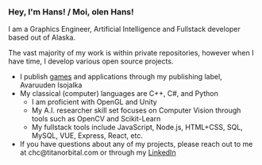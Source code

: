 ### Hey, I'm Hans! / Moi, olen Hans!

<!--
**chculton/chculton** is a ✨ _special_ ✨ repository because its `README.md` (this file) appears on your GitHub profile. --!>

<html>
  <body>
    <p> I am a Graphics Engineer, Artificial Intelligence and Fullstack developer based out of Alaska.</p>
    <p> The vast majority of my work is within private repositories, however when I have time, I develop various open source projects.</p>
    <ul>
      <li> I publish <a href='https://play.google.com/store/apps/details?id=com.AvaruudenIsojalka.Moonwalk'>games</a> and applications through my publishing label, Avaruuden Isojalka 
      </li>
     <li> My classical (computer) languages are C++, C#, and Python
       <ul>
        <li> I am proficient with OpenGL and Unity </li>
        <li> My A.I. researcher skill set focuses on Computer Vision through tools such as OpenCV and Scikit-Learn </li>
        <li> My fullstack tools include JavaScript, Node.js, HTML+CSS, SQL, MySQL, VUE, Express, React, etc. </li>
       </ul>
      </li>
      <li> If you have questions about any of my projects, please reach out to me at chc@titanorbital.com or through my <a href='https://www.linkedin.com/in/chansculton/'>LinkedIn</a></li>
    </ul>
  </body>
</html>
